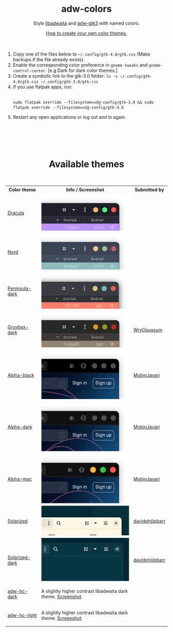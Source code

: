 <div align="center">
    <h1>adw-colors</h1>
    <p> Style 
        <a href="https://gnome.pages.gitlab.gnome.org/libadwaita/">libadwaita</a> and 
        <a href="https://github.com/lassekongo83/adw-gtk3">adw-gtk3</a> 
        with named colors.
    </p>
    <a href="./HOWTO.md">How to create your own color themes.</a><br><br><br>
    <ol align="left">
        <li>Copy one of the files below to <code>~/.config/gtk-4.0/gtk.css</code> (Make backups if the file already exists).</li>
        <li>Enable the corresponding color preference in <code>gnome-tweaks</code> and <code>gnome-control-center</code>. [e.g Dark for dark color themes.]</li>
        <li>Create a symbolic link to the gtk-3.0 folder: <code>ln -s ~/.config/gtk-4.0/gtk.css ~/.config/gtk-3.0/gtk.css</code></li>
        <li>If you use flatpak apps, run:</li><br>
        <pre><code>sudo flatpak override --filesystem=xdg-config/gtk-3.0 && sudo flatpak override --filesystem=xdg-config/gtk-4.0</code></pre>
        <li>Restart any open applications or log out and in again.</li>
    </ol>
</div>

<br><br><br><br>

<div align="center">
    <h1>Available themes</h1><br>
    <table>
        <tr>
            <th>Color theme</th>
            <th>Info / Screenshot</th>
            <th>Submitted by</th>
        </tr>
        <tr>
            <td><a href="./themes/dracula/gtk.css">Dracula</a></td>
            <td><img src="./themes/dracula/dracula.png?raw=true" alt="Dracula"></td>
            <td><a href="" title="github"></a></td>
        </tr>
        <tr>
            <td><a href="./themes/Nord/gtk.css">Nord</a></td>
            <td><img src="./themes/Nord/Nord.png?raw=true" alt="Nord"></td>
            <td><a href="" title="github"></a></td>
        </tr>
        <tr>
            <td><a href="./themes/Peninsula-dark/gtk.css">Peninsula-dark</a></td>
            <td><img src="./themes/Peninsula-dark/Peninsula-dark.png?raw=true" alt="Peninsula-dark"></td>
            <td><a href="" title="github"></a></td>
        </tr>
        <tr>
            <td><a href="./themes/Gruvbox-dark/gtk.css">Gruvbox-dark</a></td>
            <td><img src="./themes/Gruvbox-dark/Gruvbox-dark.png?raw=true" alt="Gruvbox-dark"></td>
            <td><a href="https://github.com/WryOpussum" title="github">WryOpussum</a></td>
        </tr>
        <tr>
            <td><a href="./themes/alpha-black/gtk.css">Alpha-black</a></td>
            <td><img src="./themes/alpha-black/preview.png?raw=true" alt="Alpha-black"></td>
            <td><a href="https://github.com/mobinjavari" title="github">MobinJavari</a></td>
        </tr>
        <tr>
            <td><a href="./themes/alpha-dark/gtk.css">Alpha-dark</a></td>
            <td><img src="./themes/alpha-dark/preview.png?raw=true" alt="Alpha-dark"></td>
            <td><a href="https://github.com/mobinjavari" title="github">MobinJavari</a></td>
        </tr>
        <tr>
            <td><a href="./themes/alpha-mac/gtk.css">Alpha-mac</a></td>
            <td><img src="./themes/alpha-mac/preview.png?raw=true" alt="Alpha-mac"></td>
            <td><a href="https://github.com/mobinjavari" title="github">MobinJavari</a></td>
        </tr>
        <tr>
            <td><a href="./themes/Solarized/gtk.css">Solarized</a></td>
            <td><img src="./themes/Solarized/Solarized.png?raw=true" alt="Solarized"></td>
            <td><a href="https://github.com/davidphilipbarr" title="github">davidphilipbarr</a></td>
        </tr>
        <tr>
            <td><a href="./themes/Solarized-dark/gtk.css">Solarized-dark</a></td>
            <td><img src="./themes/Solarized-dark/Solarized-dark.png?raw=true" alt="Solarized-dark"></td>
            <td><a href="https://github.com/davidphilipbarr" title="github">davidphilipbarr</a></td>
        </tr>
        <tr>
            <td><a href="./themes/adw-hc-dark/gtk.css">adw-hc-dark</a></td>
            <td><p>A slightly higher contrast libadwaita dark theme. <a href="./themes/adw-hc-dark/screenshot.png?raw=true">Screenshot</a>.</p></td>
            <td><a href="" title="github"></a></td>
        </tr>
        <tr>
            <td><a href="./themes/adw-hc-light/gtk.css">adw-hc-light</a></td>
            <td><p>A slightly higher contrast libadwaita dark theme. <a href="./themes/adw-hc-light/screenshot.png?raw=true">Screenshot</a>.</p></td>
            <td><a href="" title="github"></a></td>
        </tr>
    </table>
</div>